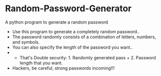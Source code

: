 # Random-Password-Generator
A python program to generate a random password
- Use this program to generate a completely random password..
- The password randomly consists of a combination of letters, numbers, and symbols.
- You can also specify the length of the password you want..
- - That's Double security: 1. Randomly generated pass    +     2. Password length that you want.
- Hackers, be careful, strong passwords incoming!!!
